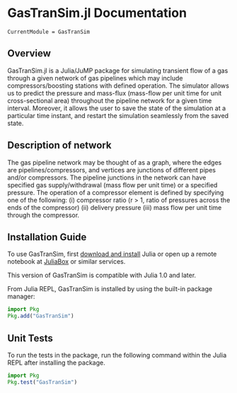 # GasTranSim.jl Documentation

```@meta
CurrentModule = GasTranSim
```

## Overview

GasTranSim.jl is a Julia/JuMP package for simulating transient flow of a gas through a given network of gas pipelines which may include compressors/boosting stations with defined operation. 
The simulator allows us to predict the pressure and mass-flux (mass-flow per unit time for unit cross-sectional area) throughout the pipeline network for a given  time interval.
Moreover, it allows the user to save the state of the simulation at a particular time instant, and restart the simulation seamlessly from the saved state.

## Description of network

The gas pipeline network may be thought of as a graph, where the edges are pipelines/compressors, and vertices are junctions of different pipes and/or compressors.
The pipeline junctions in the network can have specified gas supply/withdrawal (mass flow per unit time) or a specified pressure. The operation of a compressor element is defined by specifying one of the following: (i) compressor ratio (r > 1, ratio of pressures across the ends of the compressor) (ii) delivery pressure (iii) mass flow per unit time through the compressor.

## Installation Guide

To use GasTranSim, first [download and install](https://julialang.org/downloads/) Julia or open up a remote notebook at [JuliaBox](https://www.juliabox.com/) or similar services.

This version of GasTranSim is compatible with Julia 1.0 and later.

From Julia REPL, GasTranSim is installed by using the built-in package manager:
```julia
import Pkg
Pkg.add("GasTranSim")
```

## Unit Tests
To run the tests in the package, run the following command within the Julia REPL after installing the package.

```julia
import Pkg
Pkg.test("GasTranSim")
```
